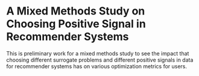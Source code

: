 # A Mixed Methods Study on Choosing Positive Signal in Recommender Systems

This is preliminary work for a mixed methods study to see the impact that choosing different surrogate problems and different positive signals in data for recommender systems has on various optimization metrics for users.
